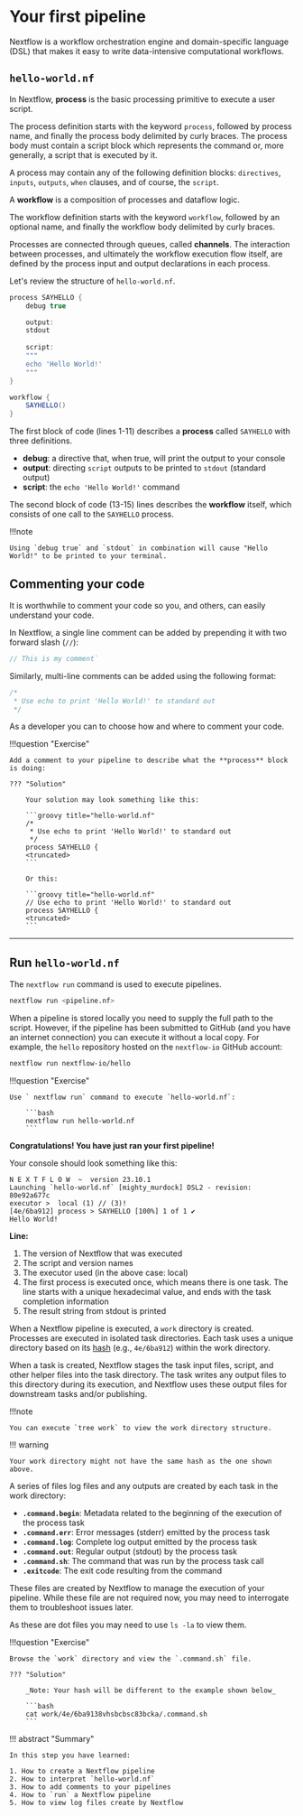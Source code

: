 # Your first pipeline

Nextflow is a workflow orchestration engine and domain-specific language (DSL) that makes it easy to write data-intensive computational workflows.

## `hello-world.nf`

In Nextflow, **process** is the basic processing primitive to execute a user script.

The process definition starts with the keyword `process`, followed by process name, and finally the process body delimited by curly braces. The process body must contain a script block which represents the command or, more generally, a script that is executed by it.

A process may contain any of the following definition blocks: `directives`, `inputs`, `outputs`, `when` clauses, and of course, the `script`.

A **workflow** is a composition of processes and dataflow logic.

The workflow definition starts with the keyword `workflow`, followed by an optional name, and finally the workflow body delimited by curly braces.

Processes are connected through queues, called **channels**. The interaction between processes, and ultimately the workflow execution flow itself, are defined by the process input and output declarations in each process.

Let's review the structure of  `hello-world.nf`.

```groovy title="hello-world.nf" linenums="1"
process SAYHELLO {
    debug true

    output: 
    stdout
    
    script:
    """
    echo 'Hello World!'
    """
}

workflow {
    SAYHELLO()
}
```

The first block of code (lines 1-11) describes a **process** called `SAYHELLO` with three definitions.

- **debug**: a directive that, when true, will print the output to your console
- **output**: directing `script` outputs to be printed to `stdout` (standard output)
- **script**: the `echo 'Hello World!'` command

The second block of code (13-15) lines describes the **workflow** itself, which consists of one call to the `SAYHELLO` process.

!!!note

    Using `debug true` and `stdout` in combination will cause "Hello World!" to be printed to your terminal.

## Commenting your code

It is worthwhile to comment your code so you, and others, can easily understand your code.

In Nextflow, a single line comment can be added by prepending it with two forward slash (`//`):

```groovy
// This is my comment` 
```

Similarly, multi-line comments can be added using the following format:

```groovy
/*
 * Use echo to print 'Hello World!' to standard out
 */
```

As a developer you can to choose how and where to comment your code.

!!!question "Exercise"

    Add a comment to your pipeline to describe what the **process** block is doing:

    ??? "Solution"

        Your solution may look something like this:

        ```groovy title="hello-world.nf"
        /*
         * Use echo to print 'Hello World!' to standard out
         */
        process SAYHELLO {
        <truncated>
        ```

        Or this:

        ```groovy title="hello-world.nf"
        // Use echo to print 'Hello World!' to standard out
        process SAYHELLO {
        <truncated>
        ```

---

## Run `hello-world.nf`

The `nextflow run` command is used to execute pipelines.

```bash
nextflow run <pipeline.nf>
```

When a pipeline is stored locally you need to supply the full path to the script. However, if the pipeline has been submitted to GitHub (and you have an internet connection) you can execute it without a local copy. For example, the `hello` repository hosted on the `nextflow-io` GitHub account:

```bash
nextflow run nextflow-io/hello
```

!!!question "Exercise"

    Use ` nextflow run` command to execute `hello-world.nf`:

        ```bash
        nextflow run hello-world.nf
        ```

**Congratulations! You have just ran your first pipeline!**

Your console should look something like this:

```console linenums="1"
N E X T F L O W  ~  version 23.10.1
Launching `hello-world.nf` [mighty_murdock] DSL2 - revision: 80e92a677c
executor >  local (1) // (3)!
[4e/6ba912] process > SAYHELLO [100%] 1 of 1 ✔
Hello World!
```

**Line:**

1. The version of Nextflow that was executed 
2. The script and version names
3. The executor used (in the above case: local)
4. The first process is executed once, which means there is one task. The line starts with a unique hexadecimal value, and ends with the task completion information
5. The result string from stdout is printed

When a Nextflow pipeline is executed, a `work` directory is created. Processes are executed in isolated task directories. Each task uses a unique directory based on its [hash](https://www.nextflow.io/docs/latest/cache-and-resume.html#task-hash) (e.g., `4e/6ba912`) within the work directory.

When a task is created, Nextflow stages the task input files, script, and other helper files into the task directory. The task writes any output files to this directory during its execution, and Nextflow uses these output files for downstream tasks and/or publishing.

!!!note

    You can execute `tree work` to view the work directory structure.

!!! warning

    Your work directory might not have the same hash as the one shown above.

A series of files log files and any outputs are created by each task in the work directory:

-   **`.command.begin`**: Metadata related to the beginning of the execution of the process task
-   **`.command.err`**: Error messages (stderr) emitted by the process task
-   **`.command.log`**: Complete log output emitted by the process task
-   **`.command.out`**: Regular output (stdout) by the process task
-   **`.command.sh`**: The command that was run by the process task call
-   **`.exitcode`**: The exit code resulting from the command

These files are created by Nextflow to manage the execution of your pipeline. While these file are not required now, you may need to interrogate them to troubleshoot issues later.

As these are dot files you may need to use `ls -la` to view them.

!!!question "Exercise"

    Browse the `work` directory and view the `.command.sh` file.

    ??? "Solution"

        _Note: Your hash will be different to the example shown below_

        ```bash
        cat work/4e/6ba9138vhsbcbsc83bcka/.command.sh
        ```

!!! abstract "Summary"

    In this step you have learned:  

    1. How to create a Nextflow pipeline
    2. How to interpret `hello-world.nf`
    3. How to add comments to your pipelines 
    4. How to `run` a Nextflow pipeline
    5. How to view log files create by Nextflow
